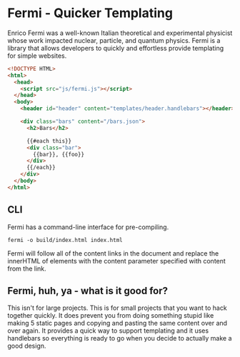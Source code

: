# Fermi - Quicker Templating

Enrico Fermi was a well-known Italian theoretical and experimental physicist whose work impacted nuclear, particle, and quantum physics. Fermi is a library that allows developers to quickly and effortless provide templating for simple websites.

```html
<!DOCTYPE HTML>
<html>
  <head>
    <script src="js/fermi.js"></script>
  </head>
  <body>
    <header id="header" content="templates/header.handlebars"></header>

    <div class="bars" content="/bars.json">
      <h2>Bars</h2>

      {{#each this}}
      <div class="bar">
        {{bar}}, {{foo}}
      </div>
      {{/each}}
    </div>
  </body>
</html>
```
## CLI

Fermi has a command-line interface for pre-compiling.

```
fermi -o build/index.html index.html
```

Fermi will follow all of the content links in the document and replace the innerHTML of elements with the content parameter specified with content from the link.

## Fermi, huh, ya - what is it good for?

This isn't for large projects. This is for small projects that you want to hack together quickly. It does prevent you from doing something stupid like making 5 static pages and copying and pasting the same content over and over again. It provides a quick way to support templating and it uses handlebars so everything is ready to go when you decide to actually make a good design.
